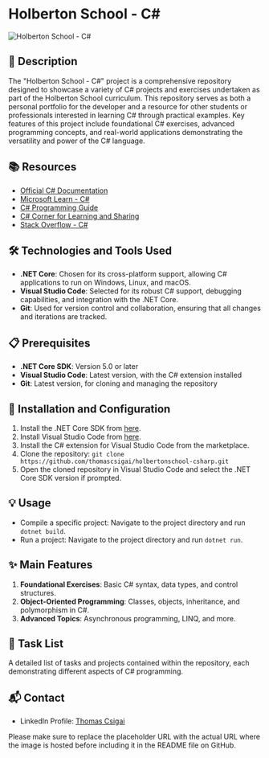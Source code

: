 # Holberton School - C#

![Holberton School - C#](https://www.google.com/url?sa=i&url=https%3A%2F%2Fblog.dyma.fr%2Fcsharp%2F&psig=AOvVaw0bfNhPYx6Utu7RW9qApLXU&ust=1711205498056000&source=images&cd=vfe&opi=89978449&ved=0CBIQjRxqFwoTCJCmsLGPiIUDFQAAAAAdAAAAABAE)

## 📝 Description
The "Holberton School - C#" project is a comprehensive repository designed to showcase a variety of C# projects and exercises undertaken as part of the Holberton School curriculum. This repository serves as both a personal portfolio for the developer and a resource for other students or professionals interested in learning C# through practical examples. Key features of this project include foundational C# exercises, advanced programming concepts, and real-world applications demonstrating the versatility and power of the C# language.

## 📚 Resources
- [Official C# Documentation](https://docs.microsoft.com/en-us/dotnet/csharp/)
- [Microsoft Learn - C#](https://docs.microsoft.com/en-us/learn/paths/csharp-first-steps/)
- [C# Programming Guide](https://docs.microsoft.com/en-us/dotnet/csharp/programming-guide/)
- [C# Corner for Learning and Sharing](https://www.c-sharpcorner.com/)
- [Stack Overflow - C#](https://stackoverflow.com/questions/tagged/c%23)

## 🛠️ Technologies and Tools Used
- **.NET Core**: Chosen for its cross-platform support, allowing C# applications to run on Windows, Linux, and macOS.
- **Visual Studio Code**: Selected for its robust C# support, debugging capabilities, and integration with the .NET Core.
- **Git**: Used for version control and collaboration, ensuring that all changes and iterations are tracked.

## 📋 Prerequisites
- **.NET Core SDK**: Version 5.0 or later
- **Visual Studio Code**: Latest version, with the C# extension installed
- **Git**: Latest version, for cloning and managing the repository

## 🚀 Installation and Configuration
1. Install the .NET Core SDK from [here](https://dotnet.microsoft.com/download).
2. Install Visual Studio Code from [here](https://code.visualstudio.com/Download).
3. Install the C# extension for Visual Studio Code from the marketplace.
4. Clone the repository: `git clone https://github.com/thomascsigai/holbertonschool-csharp.git`
5. Open the cloned repository in Visual Studio Code and select the .NET Core SDK version if prompted.

## 💡 Usage
- Compile a specific project: Navigate to the project directory and run `dotnet build`.
- Run a project: Navigate to the project directory and run `dotnet run`.

## ✨ Main Features
1. **Foundational Exercises**: Basic C# syntax, data types, and control structures.
2. **Object-Oriented Programming**: Classes, objects, inheritance, and polymorphism in C#.
3. **Advanced Topics**: Asynchronous programming, LINQ, and more.

## 📝 Task List
A detailed list of tasks and projects contained within the repository, each demonstrating different aspects of C# programming.

## 📬 Contact
- LinkedIn Profile: [Thomas Csigai](https://www.linkedin.com/in/thomas-csigai-9a36a61b6/)

Please make sure to replace the placeholder URL with the actual URL where the image is hosted before including it in the README file on GitHub.
